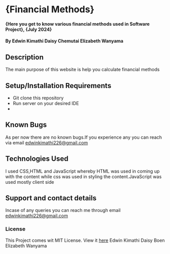 # {Financial Methods}
#### {Here you get to know various financial methods used in Software Project}, {July 2024}
#### By **Edwin Kimathi** **Daisy Chemutai** **Elizabeth Wanyama**
## Description
The main purpose of this website is help you calculate financial methods
## Setup/Installation Requirements
* Git clone this repository 
* Run server on your desired IDE
* 
## Known Bugs
 As per now there are no known bugs.If you experience any you can reach via email edwinkimathi226@gmail.com
## Technologies Used
I used CSS,HTML and JavaScript whereby HTML was used in coming up with the content while css was used in styling the content.JavaScript was used mostly client side 
## Support and contact details
Incase of any queries you can reach me through email edwinkimathi226@gmail.com
### License
This Project comes wit MIT License. View it <a href="">here</a>
 Edwin Kimathi 
 Daisy Boen
 Elizabeth Wanyama
  